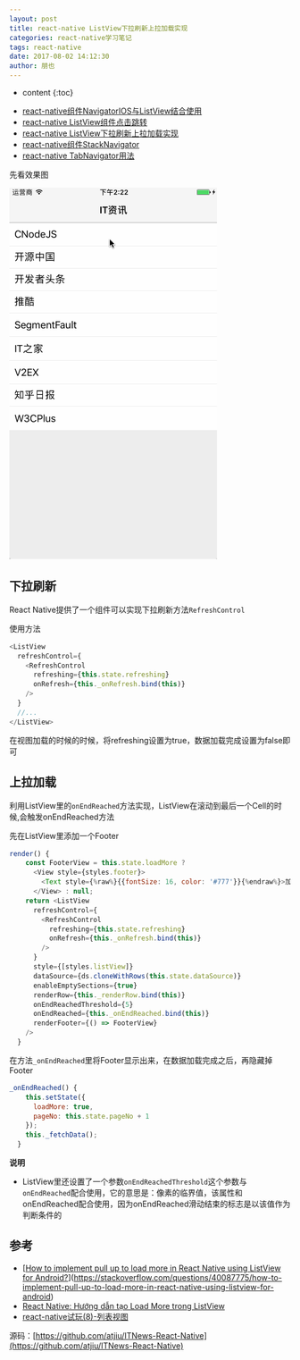 ```yaml
---
layout: post
title: react-native ListView下拉刷新上拉加载实现
categories: react-native学习笔记
tags: react-native
date: 2017-08-02 14:12:30
author: 朋也
---
```


* content
  {:toc}

- [react-native组件NavigatorIOS与ListView结合使用](https://atjiu.github.io/2017/08/02/react-native-navigatorios-listview/)
- [react-native ListView组件点击跳转](https://atjiu.github.io/2017/08/02/react-native-listview-forward/)
- [react-native ListView下拉刷新上拉加载实现](https://atjiu.github.io/2017/08/02/react-native-listview-refresh-loadmore/)
- [react-native组件StackNavigator](https://atjiu.github.io/2017/08/07/react-native-stacknavigator/)
- [react-native TabNavigator用法](https://atjiu.github.io/2017/09/06/react-native-tabnavigator/)

先看效果图

![](/assets/images/20170802142318.gif)

## 下拉刷新

React Native提供了一个组件可以实现下拉刷新方法`RefreshControl`

使用方法

```javascript
<ListView
  refreshControl={
    <RefreshControl
      refreshing={this.state.refreshing}
      onRefresh={this._onRefresh.bind(this)}
    />
  }
  //...
</ListView>
```

在视图加载的时候的时候，将refreshing设置为true，数据加载完成设置为false即可

## 上拉加载

利用ListView里的`onEndReached`方法实现，ListView在滚动到最后一个Cell的时候,会触发onEndReached方法

先在ListView里添加一个Footer

```js
render() {
    const FooterView = this.state.loadMore ?
      <View style={styles.footer}>
        <Text style={%raw%}{{fontSize: 16, color: '#777'}}{%endraw%}>加载更多...</Text>
      </View> : null;
    return <ListView
      refreshControl={
        <RefreshControl
          refreshing={this.state.refreshing}
          onRefresh={this._onRefresh.bind(this)}
        />
      }
      style={[styles.listView]}
      dataSource={ds.cloneWithRows(this.state.dataSource)}
      enableEmptySections={true}
      renderRow={this._renderRow.bind(this)}
      onEndReachedThreshold={5}
      onEndReached={this._onEndReached.bind(this)}
      renderFooter={() => FooterView}
    />
  }
```

在方法`_onEndReached`里将Footer显示出来，在数据加载完成之后，再隐藏掉Footer

```javascript
_onEndReached() {
    this.setState({
      loadMore: true,
      pageNo: this.state.pageNo + 1
    });
    this._fetchData();
  }
```

**说明**

- ListView里还设置了一个参数`onEndReachedThreshold`这个参数与`onEndReached`配合使用，它的意思是：像素的临界值，该属性和onEndReached配合使用，因为onEndReached滑动结束的标志是以该值作为判断条件的

## 参考

- [[How to implement pull up to load more in React Native using ListView for Android?](https://stackoverflow.com/questions/40087775/how-to-implement-pull-up-to-load-more-in-react-native-using-listview-for-android)](https://stackoverflow.com/questions/40087775/how-to-implement-pull-up-to-load-more-in-react-native-using-listview-for-android)
- [React Native: Hướng dẫn tạo Load More trong ListView](https://www.youtube.com/watch?v=vFI9iyQP4XU)
- [react-native试玩(8)-列表视图](http://blog.csdn.net/itfootball/article/details/48245137)

源码：[https://github.com/atjiu/ITNews-React-Native](https://github.com/atjiu/ITNews-React-Native)